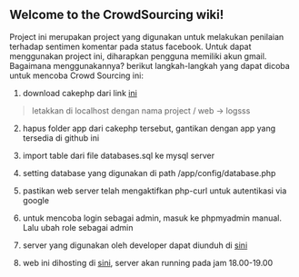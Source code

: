 ## Welcome to the CrowdSourcing wiki!

Project ini merupakan project yang digunakan untuk melakukan penilaian terhadap sentimen komentar pada status facebook. Untuk dapat menggunakan project ini, diharapkan pengguna memiliki akun gmail. Bagaimana menggunakannya? berikut langkah-langkah yang dapat dicoba untuk mencoba Crowd Sourcing ini:

1. download cakephp dari link [ini](https://www.dropbox.com/s/4waom5ndmgva5ss/cakephp-cakephp-2.5.3-0-gac9af7e.zip?dl=0)
> letakkan di localhost dengan nama project / web -> logsss


2. hapus folder app dari cakephp tersebut, gantikan dengan app yang tersedia di github ini

3. import table dari file databases.sql ke mysql server

4. setting database yang digunakan di path
/app/config/database.php

5. pastikan web server telah mengaktifkan php-curl untuk autentikasi via google

6. untuk mencoba login sebagai admin, masuk ke phpmyadmin manual. Lalu ubah role sebagai admin

7. server yang digunakan oleh developer dapat diunduh di [sini](http://sourceforge.net/projects/xampp/files/XAMPP%20Windows/1.8.3/)

8. web ini dihosting di [sini](michimawan.koding.io), server akan running pada jam 18.00-19.00 
